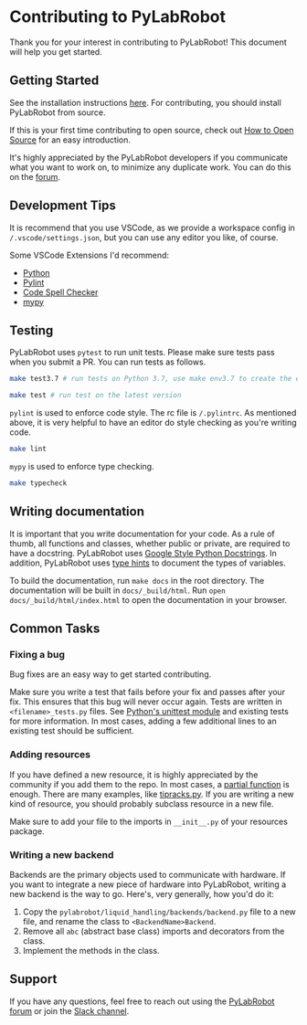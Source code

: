 # Contributing to PyLabRobot

Thank you for your interest in contributing to PyLabRobot! This document will help you get started.

## Getting Started

See the installation instructions [here](docs/installation.md). For contributing, you should install PyLabRobot from source.

If this is your first time contributing to open source, check out [How to Open Source](./how-to-open-source.md) for an easy introduction.

It's highly appreciated by the PyLabRobot developers if you communicate what you want to work on, to minimize any duplicate work. You can do this on the [forum](https://forums.pylabrobot.org/c/pylabrobot-development/23).

## Development Tips

It is recommend that you use VSCode, as we provide a workspace config in `/.vscode/settings.json`, but you can use any editor you like, of course.

Some VSCode Extensions I'd recommend:

- [Python](https://marketplace.visualstudio.com/items?itemName=ms-python.python)
- [Pylint](https://github.com/microsoft/vscode-pylint)
- [Code Spell Checker](https://marketplace.visualstudio.com/items?itemName=streetsidesoftware.code-spell-checker)
- [mypy](https://marketplace.visualstudio.com/items?itemName=matangover.mypy)

## Testing

PyLabRobot uses `pytest` to run unit tests. Please make sure tests pass when you submit a PR. You can run tests as follows.

```bash
make test3.7 # run tests on Python 3.7, use make env3.7 to create the environment

make test # run test on the latest version
```

`pylint` is used to enforce code style. The rc file is `/.pylintrc`. As mentioned above, it is very helpful to have an editor do style checking as you're writing code.

```bash
make lint
```

`mypy` is used to enforce type checking.

```bash
make typecheck
```

## Writing documentation

It is important that you write documentation for your code. As a rule of thumb, all functions and classes, whether public or private, are required to have a docstring. PyLabRobot uses [Google Style Python Docstrings](https://sphinxcontrib-napoleon.readthedocs.io/en/latest/example_google.html). In addition, PyLabRobot uses [type hints](https://docs.python.org/3/library/typing.html) to document the types of variables.

To build the documentation, run `make docs` in the root directory. The documentation will be built in `docs/_build/html`. Run `open docs/_build/html/index.html` to open the documentation in your browser.

## Common Tasks

### Fixing a bug

Bug fixes are an easy way to get started contributing.

Make sure you write a test that fails before your fix and passes after your fix. This ensures that this bug will never occur again. Tests are written in `<filename>_tests.py` files. See [Python's unittest module](https://docs.python.org/3/library/unittest.html) and existing tests for more information. In most cases, adding a few additional lines to an existing test should be sufficient.

### Adding resources

If you have defined a new resource, it is highly appreciated by the community if you add them to the repo. In most cases, a [partial function](https://docs.python.org/3/library/functools.html#functools.partial) is enough. There are many examples, like [tipracks.py](https://github.com/PyLabRobot/pylabrobot/blob/main/pylabrobot/liquid_handling/resources/ml_star/tipracks.py). If you are writing a new kind of resource, you should probably subclass resource in a new file.

Make sure to add your file to the imports in `__init__.py` of your resources package.

### Writing a new backend

Backends are the primary objects used to communicate with hardware. If you want to integrate a new piece of hardware into PyLabRobot, writing a new backend is the way to go. Here's, very generally, how you'd do it:

1. Copy the `pylabrobot/liquid_handling/backends/backend.py` file to a new file, and rename the class to `<BackendName>Backend`.
2. Remove all `abc` (abstract base class) imports and decorators from the class.
3. Implement the methods in the class.

## Support

If you have any questions, feel free to reach out using the [PyLabRobot forum](https://forums.pylabrobot.org) or join the [Slack channel](https://forms.gle/F7d7cs6nU551kZS27).
